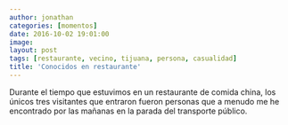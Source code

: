 ```yaml
---
author: jonathan
categories: [momentos]
date: 2016-10-02 19:01:00
image: 
layout: post
tags: [restaurante, vecino, tijuana, persona, casualidad]
title: 'Conocidos en restaurante'
---
```


Durante el tiempo que estuvimos en un restaurante de comida china, los únicos tres visitantes que entraron fueron personas que a menudo me he encontrado por las mañanas en la parada del transporte público.
